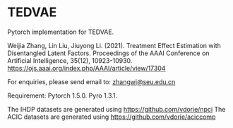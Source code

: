 # TEDVAE
 
 
Pytorch implementation for TEDVAE.

Weijia Zhang, Lin Liu, Jiuyong Li. (2021). Treatment Effect Estimation with Disentangled Latent Factors. Proceedings of the AAAI Conference on Artificial Intelligence, 35(12), 10923-10930. https://ojs.aaai.org/index.php/AAAI/article/view/17304

For enquiries, please send email to: zhangwj@seu.edu.cn


Requirement: 
Pytorch 1.5.0.
Pyro 1.3.1.

The IHDP datasets are generated using https://github.com/vdorie/npci
The ACIC datasets are generated using https://github.com/vdorie/aciccomp



